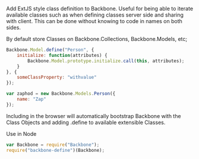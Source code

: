 Add ExtJS style class definition to Backbone.
Useful for being able to iterate available classes such as when defining classes server side and sharing with client.
This can be done without knowing to code in names on both sides.

By default store Classes on Backbone.Collections, Backbone.Models, etc;

```javascript
Backbone.Model.define("Person", {
	initialize: function(attributes) {
		Backbone.Model.prototype.initialize.call(this, attributes);
	}
}, {
	someClassProperty: "withvalue"
});

var zaphod = new Backbone.Models.Person({
	name: "Zap"
});
```

Including in the browser will automatically bootstrap Backbone with the Class Objects and adding .define to available extensible Classes.

Use in Node
```javascript
var Backbone = require("Backbone");
require("backbone-define")(Backbone);
```

